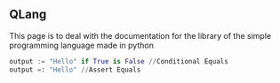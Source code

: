 ## QLang

This page is to deal with the documentation for the library of the simple programming language made in python

```python
output := "Hello" if True is False //Conditional Equals
output =: "Hello" //Assert Equals
```
